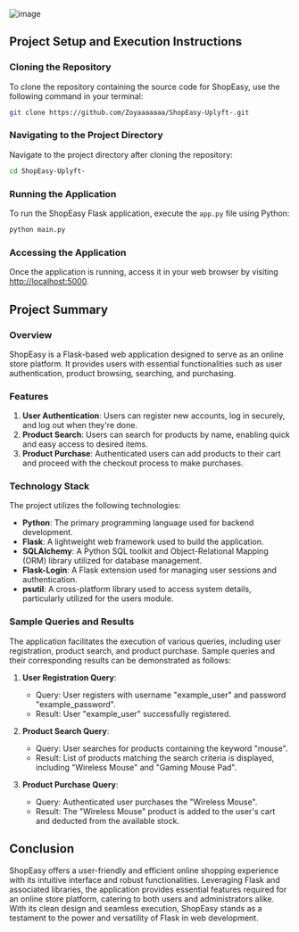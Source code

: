 ![image](https://github.com/Zoyaaaaaaa/ShopEasy-Uplyft-/assets/126981793/adff460e-de53-42f3-89e5-865c8f6b1e99)


## Project Setup and Execution Instructions

### Cloning the Repository
To clone the repository containing the source code for ShopEasy, use the following command in your terminal:

```bash
git clone https://github.com/Zoyaaaaaaa/ShopEasy-Uplyft-.git
```

### Navigating to the Project Directory
Navigate to the project directory after cloning the repository:

```bash
cd ShopEasy-Uplyft-
```

### Running the Application
To run the ShopEasy Flask application, execute the `app.py` file using Python:

```bash
python main.py
```

### Accessing the Application
Once the application is running, access it in your web browser by visiting [http://localhost:5000](http://localhost:5000).

## Project Summary

### Overview
ShopEasy is a Flask-based web application designed to serve as an online store platform. It provides users with essential functionalities such as user authentication, product browsing, searching, and purchasing.

### Features
1. **User Authentication**: Users can register new accounts, log in securely, and log out when they're done.
2. **Product Search**: Users can search for products by name, enabling quick and easy access to desired items.
3. **Product Purchase**: Authenticated users can add products to their cart and proceed with the checkout process to make purchases.

### Technology Stack
The project utilizes the following technologies:

- **Python**: The primary programming language used for backend development.
- **Flask**: A lightweight web framework used to build the application.
- **SQLAlchemy**: A Python SQL toolkit and Object-Relational Mapping (ORM) library utilized for database management.
- **Flask-Login**: A Flask extension used for managing user sessions and authentication.
- **psutil**: A cross-platform library used to access system details, particularly utilized for the users module.

### Sample Queries and Results
The application facilitates the execution of various queries, including user registration, product search, and product purchase. Sample queries and their corresponding results can be demonstrated as follows:

1. **User Registration Query**:
   - Query: User registers with username "example_user" and password "example_password".
   - Result: User "example_user" successfully registered.

2. **Product Search Query**:
   - Query: User searches for products containing the keyword "mouse".
   - Result: List of products matching the search criteria is displayed, including "Wireless Mouse" and "Gaming Mouse Pad".

3. **Product Purchase Query**:
   - Query: Authenticated user purchases the "Wireless Mouse".
   - Result: The "Wireless Mouse" product is added to the user's cart and deducted from the available stock.

## Conclusion
ShopEasy offers a user-friendly and efficient online shopping experience with its intuitive interface and robust functionalities. Leveraging Flask and associated libraries, the application provides essential features required for an online store platform, catering to both users and administrators alike. With its clean design and seamless execution, ShopEasy stands as a testament to the power and versatility of Flask in web development.
